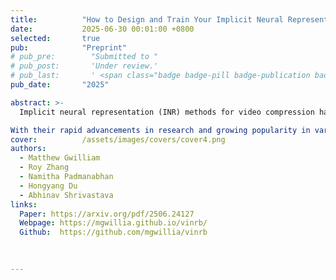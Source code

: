 ```yaml
---
title:          "How to Design and Train Your Implicit Neural Representation for Video Compression"
date:           2025-06-30 00:01:00 +0800
selected:       true
pub:            "Preprint"
# pub_pre:        "Submitted to "
# pub_post:       'Under review.'
# pub_last:       ' <span class="badge badge-pill badge-publication badge-success">Oral</span>'
pub_date:       "2025"

abstract: >-
  Implicit neural representation (INR) methods for video compression have recently achieved visual quality and compression ratios that are competitive with traditional pipelines. However, due to the need for per-sample network training, the encoding speeds of these methods are too slow for practical adoption. We develop a library to allow us to disentangle and review the components of methods from the NeRV family, reframing their performance in terms of not only size-quality trade-offs, but also impacts on training time. We uncover principles for effective video INR design and propose a state-of-the-art configuration of these components, Rabbit NeRV (RNeRV). When all methods are given equal training time (equivalent to 300 NeRV epochs) for 7 different UVG videos at 1080p, RNeRV achieves +1.27% PSNR on average compared to the best-performing alternative for each video in our NeRV library. We then tackle the encoding speed issue head-on by investigating the viability of hyper-networks, which predict INR weights from video inputs, to disentangle training from encoding to allow for real-time encoding. We propose masking the weights of the predicted INR during training to allow for variable, higher quality compression, resulting in 1.7% improvements to both PSNR and MS-SSIM at 0.037 bpp on the UCF-101 dataset, and we increase hyper-network parameters by 0.4% for 2.5%/2.7% improvements to PSNR/MS-SSIM with equal bpp and similar speeds.

With their rapid advancements in research and growing popularity in various applications, we provide a comprehensive survey of VLMs. Specifically, we provide a systematic overview of VLMs in the following aspects:
cover:          /assets/images/covers/cover4.png
authors:
  - Matthew Gwilliam
  - Roy Zhang
  - Namitha Padmanabhan
  - Hongyang Du
  - Abhinav Shrivastava
links:
  Paper: https://arxiv.org/pdf/2506.24127
  Webpage: https://mgwillia.github.io/vinrb/
  Github:  https://github.com/mgwillia/vinrb

  
  
---
```

